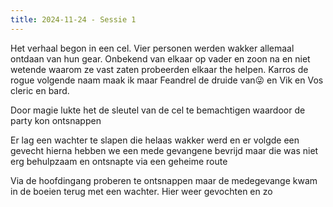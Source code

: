 ```yaml
---
title: 2024-11-24 - Sessie 1
---
```

Het verhaal begon in een cel. Vier personen werden wakker allemaal ontdaan van hun gear. Onbekend van elkaar op vader en zoon na en niet wetende waarom ze vast zaten probeerden elkaar the helpen. Karros de rogue volgende naam maak ik maar Feandrel de druide van😜 en Vik en Vos cleric en bard.

Door magie lukte het de sleutel van de cel te bemachtigen waardoor de party kon ontsnappen

Er lag een wachter te slapen die helaas wakker werd en er volgde een gevecht hierna hebben we een mede gevangene bevrijd maar die was niet erg behulpzaam en ontsnapte via een geheime route

Via de hoofdingang proberen te ontsnappen maar de medegevange kwam in de boeien terug met een wachter. Hier weer gevochten en zo